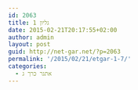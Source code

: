 ```yaml
---
id: 2063
title: גליון 1
date: 2015-02-21T20:17:55+02:00
author: admin
layout: post
guid: http://net-gar.net/?p=2063
permalink: '/2015/02/21/etgar-1-7/'
categories:
  - אתגר כרך ג
---
```

